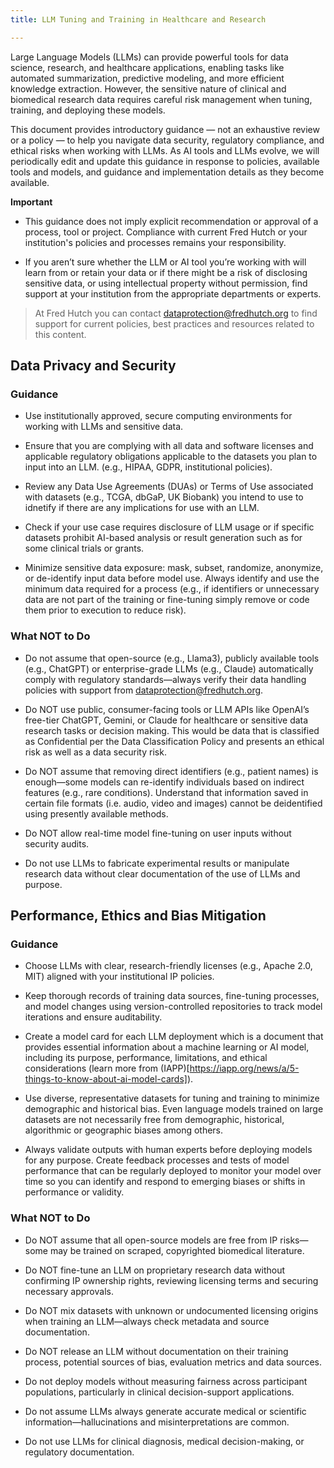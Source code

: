 ```yaml
---
title: LLM Tuning and Training in Healthcare and Research

---
```



Large Language Models (LLMs) can provide powerful tools for data science, research, and healthcare applications, enabling tasks like automated summarization, predictive modeling, and more efficient knowledge extraction. However, the sensitive nature of clinical and biomedical research data requires careful risk management when tuning, training, and deploying these models. 


This document provides introductory guidance — not an exhaustive review or a policy — to help you navigate data security, regulatory compliance, and ethical risks when working with LLMs.  As AI tools and LLMs evolve, we will periodically edit and update this guidance in response to policies, available tools and models, and guidance and implementation details as they become available.  



 

**Important**

- This guidance does not imply explicit recommendation or approval of a process, tool or project.  Compliance with current Fred Hutch or your institution's policies and processes remains your responsibility.   

- If you aren’t sure whether the LLM or AI tool you’re working with will learn from or retain your data or if there might be a risk of disclosing sensitive data, or using intellectual property without permission, find support at your institution from the appropriate departments or experts.    

> At Fred Hutch you can contact [dataprotection@fredhutch.org](mailto:dataprotection@fredhutch.org) to find support for current policies, best practices and resources related to this content.  

 

## Data Privacy and Security 

### Guidance

- Use institutionally approved, secure computing environments for working with LLMs and sensitive data.  

- Ensure that you are complying with all data and software licenses and applicable regulatory obligations applicable to the datasets you plan to input into an LLM. (e.g., HIPAA, GDPR, institutional policies). 

- Review any Data Use Agreements (DUAs) or Terms of Use associated with datasets (e.g., TCGA, dbGaP, UK Biobank) you intend to use to idnetify if there are any implications for use with an LLM.  

- Check if your use case requires disclosure of LLM usage or if specific datasets prohibit AI-based analysis or result generation such as for some clinical trials or grants.  

- Minimize sensitive data exposure: mask, subset, randomize, anonymize, or de-identify input data before model use. Always identify and use the minimum data required for a process (e.g., if identifiers or unnecessary data are not part of the training or fine-tuning simply remove or code them prior to execution to reduce risk). 


 

### What NOT to Do

- Do not assume that open-source (e.g., Llama3), publicly available tools (e.g., ChatGPT) or enterprise-grade LLMs (e.g., Claude) automatically comply with regulatory standards—always verify their data handling policies with support from dataprotection@fredhutch.org. 

- Do NOT use public, consumer-facing tools or LLM APIs like OpenAI’s free-tier ChatGPT, Gemini, or Claude for healthcare or sensitive data research tasks or decision making. This would be data that is classified as Confidential per the Data Classification Policy and presents an ethical risk as well as a data security risk.  

- Do NOT assume that removing direct identifiers (e.g., patient names) is enough—some models can re-identify individuals based on indirect features (e.g., rare conditions). Understand that information saved in certain file formats (i.e. audio, video and images) cannot be deidentified using presently available methods. 

- Do NOT allow real-time model fine-tuning on user inputs without security audits.  

- Do not use LLMs to fabricate experimental results or manipulate research data without clear documentation of the use of LLMs and purpose.   

 

 
 

## Performance, Ethics and Bias Mitigation 

 

### Guidance

- Choose LLMs with clear, research-friendly licenses (e.g., Apache 2.0, MIT) aligned with your institutional IP policies. 

- Keep thorough records of training data sources, fine-tuning processes, and model changes using version-controlled repositories to track model iterations and ensure auditability. 

- Create a model card for each LLM deployment which is a document that provides essential information about a machine learning or AI model, including its purpose, performance, limitations, and ethical considerations (learn more from (IAPP)[https://iapp.org/news/a/5-things-to-know-about-ai-model-cards]). 

- Use diverse, representative datasets for tuning and training to minimize demographic and historical bias.  Even language models trained on large datasets are not necessarily free from demographic, historical, algorithmic or geographic biases among others. 

- Always validate outputs with human experts before deploying models for any purpose.  Create feedback processes and tests of model performance that can be regularly deployed to monitor your model over time so you can identify and respond to emerging biases or shifts in performance or validity. 

 

### What NOT to Do

- Do NOT assume that all open-source models are free from IP risks—some may be trained on scraped, copyrighted biomedical literature. 

- Do NOT fine-tune an LLM on proprietary research data without confirming IP ownership rights, reviewing licensing terms and securing necessary approvals. 

- Do NOT mix datasets with unknown or undocumented licensing origins when training an LLM—always check metadata and source documentation. 

- Do NOT release an LLM without documentation on their training process, potential sources of bias, evaluation metrics and data sources. 

- Do not deploy models without measuring fairness across participant populations, particularly in clinical decision-support applications. 

- Do not assume LLMs always generate accurate medical or scientific information—hallucinations and misinterpretations are common. 

- Do not use LLMs for clinical diagnosis, medical decision-making, or regulatory documentation. 
